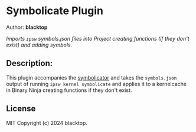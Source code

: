 # Symbolicate Plugin

Author: **blacktop**

_Imports `ipsw` symbols.json files into Project creating functions (if they don't exist) and adding symbols._

## Description:

This plugin accompanies the [symbolicator](https://github.com/blacktop/symbolicator) and takes the `symbols.json` output of running `ipsw kernel symbolicate` and applies it to a kernelcache in Binary Ninja creating functions if they don't exist.

## License

MIT Copyright (c) 2024 blacktop.